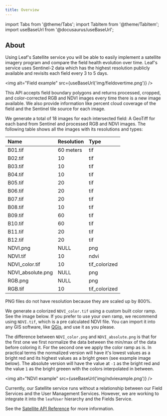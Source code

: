 ```yaml
---
title: Overview
---
```


import Tabs from '@theme/Tabs';
import TabItem from '@theme/TabItem';
import useBaseUrl from '@docusaurus/useBaseUrl';

## About

Using Leaf's Satellite service you will be able to easily implement a satellite imagery program and compare the field health evolution over time.
Leaf's service uses Sentinel-2 data which has the highest resolution publicly available and revisits each field every 3 to 5 days.

<img alt="Field example" src={useBaseUrl('img/fieldovertime.png')} />

This API accepts field boundary polygons and returns processed, cropped, and color-corrected RGB and NDVI images every time there is a new image available.
We also provide information like percent cloud coverage of the field and the Sentinel tile source for each image.

We generate a total of 18 images for each intersected field: A GeoTiff for each band from Sentinel and processed RGB and NDVI images.
The following table shows all the images with its resolutions and types:

| Name              | Resolution | Type          |
|:------------------|:-----------|:--------------|
| B01.tif           | 60 meters  | tif           |
| B02.tif           | 10         | tif           |
| B03.tif           | 10         | tif           |
| B04.tif           | 10         | tif           |
| B05.tif           | 20         | tif           |
| B06.tif           | 20         | tif           |
| B07.tif           | 20         | tif           |
| B08.tif           | 10         | tif           |
| B09.tif           | 60         | tif           |
| B10.tif           | 60         | tif           |
| B11.tif           | 20         | tif           |
| B12.tif           | 20         | tif           |
| NDVI.png          | NULL       | png           |
| NDVI.tif          | 10         | ndvi          |
| NDVI_color.tif    | 10         | tif_colorized |
| NDVI_absolute.png | NULL       | png           |
| RGB.png           | NULL       | png           |
| RGB.tif           | 10         | tif_colorized |

PNG files do not have resolution because they are scaled up by 800%.

We generate a colorized `NDVI_color.tif` using a custom built color ramp. See
the image below. If you prefer to use your own ramp, we recommend using `NDVI.tif`,
which is a pre calculated NDVI file. You can import it into any GIS software,
like [QGis][4], and use it as you please.

The difference between `NDVI_color.png` and `NDVI_absolute.png` is that for the
first one we first normalize the data between the min/max of the data before
coloring it. For the second one we apply the color ramp as is. In practical terms
the normalized version will have it's lowest values as a bright red and its
highest values as a bright green (see example image below). The absolute version
will have the value at `-1` as the bright red and the value `1` as the bright
greeen with the colors interpolated in between.

<img alt="NDVI example" src={useBaseUrl('img/ndviexample.png')} />

Currently, our Satellite service runs without a relationship between our Field Services and the User Management Services. However, we are working to integrate it into the `leafUser` hierarchy and the Fields Service.

See the [Satellite API Reference][satellite_endpoints] for more information.

[satellite_endpoints]: satellite_endpoints.md
[4]: https://www.qgis.org/en/site/
